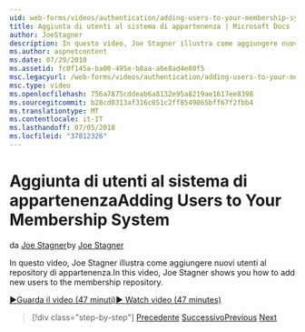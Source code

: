 ```yaml
---
uid: web-forms/videos/authentication/adding-users-to-your-membership-system
title: Aggiunta di utenti al sistema di appartenenza | Microsoft Docs
author: JoeStagner
description: In questo video, Joe Stagner illustra come aggiungere nuovi utenti al repository di appartenenza.
ms.author: aspnetcontent
ms.date: 07/29/2010
ms.assetid: fc0f145a-ba00-495e-b8aa-a6e8ad4e80f5
msc.legacyurl: /web-forms/videos/authentication/adding-users-to-your-membership-system
msc.type: video
ms.openlocfilehash: 756a7875cddeab6a8132e95a8219ae1617ee8398
ms.sourcegitcommit: b28cd0313af316c051c2ff8549865bff67f2fbb4
ms.translationtype: MT
ms.contentlocale: it-IT
ms.lasthandoff: 07/05/2018
ms.locfileid: "37812326"
---
```

<a name="adding-users-to-your-membership-system"></a><span data-ttu-id="f3b18-103">Aggiunta di utenti al sistema di appartenenza</span><span class="sxs-lookup"><span data-stu-id="f3b18-103">Adding Users to Your Membership System</span></span>
====================
<span data-ttu-id="f3b18-104">da [Joe Stagner](https://github.com/JoeStagner)</span><span class="sxs-lookup"><span data-stu-id="f3b18-104">by [Joe Stagner](https://github.com/JoeStagner)</span></span>

<span data-ttu-id="f3b18-105">In questo video, Joe Stagner illustra come aggiungere nuovi utenti al repository di appartenenza.</span><span class="sxs-lookup"><span data-stu-id="f3b18-105">In this video, Joe Stagner shows you how to add new users to the membership repository.</span></span>

[<span data-ttu-id="f3b18-106">&#9654;Guarda il video (47 minuti)</span><span class="sxs-lookup"><span data-stu-id="f3b18-106">&#9654; Watch video (47 minutes)</span></span>](https://channel9.msdn.com/Blogs/ASP-NET-Site-Videos/adding-users-to-your-membership-system)

> [!div class="step-by-step"]
> <span data-ttu-id="f3b18-107">[Precedente](validating-users-with-the-login-control.md)
> [Successivo](logging-users-into-your-membership-system.md)</span><span class="sxs-lookup"><span data-stu-id="f3b18-107">[Previous](validating-users-with-the-login-control.md)
[Next](logging-users-into-your-membership-system.md)</span></span>
